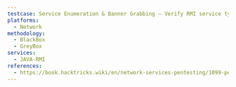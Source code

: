 ```yaml
---
testcase: Service Enumeration & Banner Grabbing – Verify RMI service type and version by connecting manually with Nmap or scanning with service/version detection (nmap -sV -p 1098,1099,1050 <IP>)
platforms: 
  - Network
methodology: 
  - BlackBox
  - GreyBox
services:
  - JAVA-RMI
references:
  - https://book.hacktricks.wiki/en/network-services-pentesting/1099-pentesting-java-rmi.html
---
```

